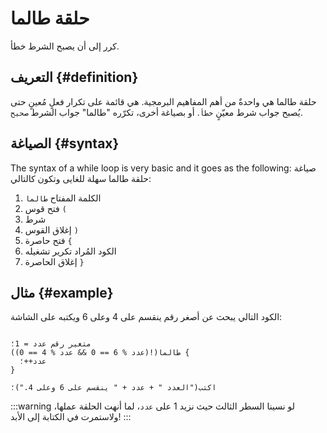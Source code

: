 ﻿---
sidebar_position: 1
---

# حلقة طالما

كرر إلى أن يصبح الشرط خطأ.

## التعريف {#definition}

حلقة طالما هي واحدةٌ من أهم المفاهيم البرمجية. هي قائمة على تكرار فعلٍ مُعينٍ حتى يُصبح جواب شرط معيّنٍ `خطأ`. أو بصياغة
أخرى، تكرّره "طالما" جواب الشرط `صحيح`.

## الصياغة {#syntax}

The syntax of a while loop is very basic and it goes as the following:
صياغة حلقة طالما سهلة للغايى وتكون كالتالي:

1. الكلمة المفتاح `طالما`
2. فتح قوس `(`
3. شرط
4. إغلاق القوس `)`
5. فتح حاصرة `{`
6. الكود المُراد تكرير تشغيله
7. إغلاق الحاصرة `}`

## مثال {#example}

الكود التالي يبحث عن أصغر رقم ينقسم على 4 وعلى 6 ويكتبه على الشاشة:

```abjad

متغير رقم عدد = 1؛
طالما(!(عدد % 6 == 0 && عدد % 4 == 0)) {
  عدد++؛
}

اكتب("العدد " + عدد + " ينقسم على 6 وعلى 4.")؛

```

:::warning
لو نسينا السطر الثالث حيث نزيد 1 على `عدد`، لما أنهت الحلقة عملها، ولاستمرت في الكتابة إلى الأبد!
:::